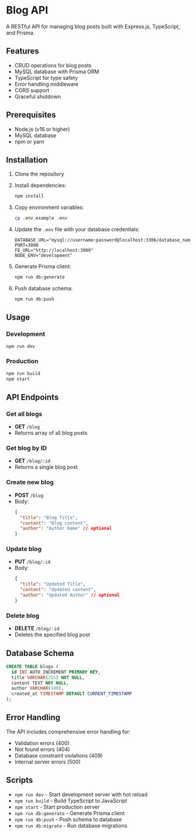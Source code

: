 # Blog API

A RESTful API for managing blog posts built with Express.js, TypeScript, and Prisma.

## Features

- CRUD operations for blog posts
- MySQL database with Prisma ORM
- TypeScript for type safety
- Error handling middleware
- CORS support
- Graceful shutdown

## Prerequisites

- Node.js (v16 or higher)
- MySQL database
- npm or yarn

## Installation

1. Clone the repository
2. Install dependencies:
   ```bash
   npm install
   ```

3. Copy environment variables:
   ```bash
   cp .env.example .env
   ```

4. Update the `.env` file with your database credentials:
   ```
   DATABASE_URL="mysql://username:password@localhost:3306/database_name"
   PORT=3000
   FE_URL="http://localhost:3000"
   NODE_ENV="development"
   ```

5. Generate Prisma client:
   ```bash
   npm run db:generate
   ```

6. Push database schema:
   ```bash
   npm run db:push
   ```

## Usage

### Development
```bash
npm run dev
```

### Production
```bash
npm run build
npm start
```

## API Endpoints

### Get all blogs
- **GET** `/blog`
- Returns array of all blog posts

### Get blog by ID
- **GET** `/blog/:id`
- Returns a single blog post

### Create new blog
- **POST** `/blog`
- Body:
  ```json
  {
    "title": "Blog Title",
    "content": "Blog content",
    "author": "Author Name" // optional
  }
  ```

### Update blog
- **PUT** `/blog/:id`
- Body:
  ```json
  {
    "title": "Updated Title",
    "content": "Updated content",
    "author": "Updated Author" // optional
  }
  ```

### Delete blog
- **DELETE** `/blog/:id`
- Deletes the specified blog post

## Database Schema

```sql
CREATE TABLE blogs (
  id INT AUTO_INCREMENT PRIMARY KEY,
  title VARCHAR(255) NOT NULL,
  content TEXT NOT NULL,
  author VARCHAR(100),
  created_at TIMESTAMP DEFAULT CURRENT_TIMESTAMP
);
```

## Error Handling

The API includes comprehensive error handling for:
- Validation errors (400)
- Not found errors (404)
- Database constraint violations (409)
- Internal server errors (500)

## Scripts

- `npm run dev` - Start development server with hot reload
- `npm run build` - Build TypeScript to JavaScript
- `npm start` - Start production server
- `npm run db:generate` - Generate Prisma client
- `npm run db:push` - Push schema to database
- `npm run db:migrate` - Run database migrations
